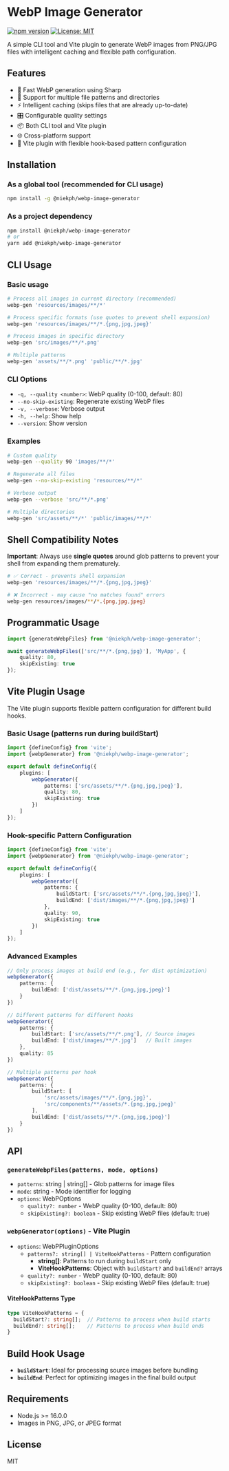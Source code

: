 # WebP Image Generator

[![npm version](https://badge.fury.io/js/%40niekph%2Fwebp-image-generator.svg)](https://badge.fury.io/js/%40niekph%2Fwebp-image-generator)
[![License: MIT](https://img.shields.io/badge/License-MIT-yellow.svg)](https://opensource.org/licenses/MIT)


A simple CLI tool and Vite plugin to generate WebP images from PNG/JPG files with intelligent caching and flexible path
configuration.

## Features

- 🚀 Fast WebP generation using Sharp
- 📁 Support for multiple file patterns and directories
- ⚡ Intelligent caching (skips files that are already up-to-date)
- 🎛️ Configurable quality settings
- 📦 Both CLI tool and Vite plugin
- 🌐 Cross-platform support
- 🎯 Vite plugin with flexible hook-based pattern configuration

## Installation

### As a global tool (recommended for CLI usage)

```bash
npm install -g @niekph/webp-image-generator
```

### As a project dependency

```bash
npm install @niekph/webp-image-generator
# or
yarn add @niekph/webp-image-generator
```

## CLI Usage

### Basic usage

```bash
# Process all images in current directory (recommended)
webp-gen 'resources/images/**/*'

# Process specific formats (use quotes to prevent shell expansion)
webp-gen 'resources/images/**/*.{png,jpg,jpeg}'

# Process images in specific directory
webp-gen 'src/images/**/*.png'

# Multiple patterns
webp-gen 'assets/**/*.png' 'public/**/*.jpg'
```

### CLI Options

- `-q, --quality <number>`: WebP quality (0-100, default: 80)
- `--no-skip-existing`: Regenerate existing WebP files
- `-v, --verbose`: Verbose output
- `-h, --help`: Show help
- `--version`: Show version

### Examples

```bash
# Custom quality
webp-gen --quality 90 'images/**/*'

# Regenerate all files
webp-gen --no-skip-existing 'resources/**/*'

# Verbose output
webp-gen --verbose 'src/**/*.png'

# Multiple directories
webp-gen 'src/assets/**/*' 'public/images/**/*'
```

## Shell Compatibility Notes

**Important**: Always use **single quotes** around glob patterns to prevent your shell from expanding them prematurely.

```bash
# ✅ Correct - prevents shell expansion
webp-gen 'resources/images/**/*.{png,jpg,jpeg}'

# ❌ Incorrect - may cause "no matches found" errors
webp-gen resources/images/**/*.{png,jpg,jpeg}
```

## Programmatic Usage

```typescript
import {generateWebpFiles} from '@niekph/webp-image-generator';

await generateWebpFiles(['src/**/*.{png,jpg}'], 'MyApp', {
    quality: 80,
    skipExisting: true
});
```

## Vite Plugin Usage

The Vite plugin supports flexible pattern configuration for different build hooks.

### Basic Usage (patterns run during buildStart)

```typescript
import {defineConfig} from 'vite';
import {webpGenerator} from '@niekph/webp-image-generator';

export default defineConfig({
    plugins: [
        webpGenerator({
            patterns: ['src/assets/**/*.{png,jpg,jpeg}'],
            quality: 80,
            skipExisting: true
        })
    ]
});
```

### Hook-specific Pattern Configuration

```typescript
import {defineConfig} from 'vite';
import {webpGenerator} from '@niekph/webp-image-generator';

export default defineConfig({
    plugins: [
        webpGenerator({
            patterns: {
                buildStart: ['src/assets/**/*.{png,jpg,jpeg}'],
                buildEnd: ['dist/images/**/*.{png,jpg,jpeg}']
            },
            quality: 90,
            skipExisting: true
        })
    ]
});
```

### Advanced Examples

```typescript
// Only process images at build end (e.g., for dist optimization)
webpGenerator({
    patterns: {
        buildEnd: ['dist/assets/**/*.{png,jpg,jpeg}']
    }
})

// Different patterns for different hooks
webpGenerator({
    patterns: {
        buildStart: ['src/assets/**/*.png'], // Source images
        buildEnd: ['dist/images/**/*.jpg']   // Built images
    },
    quality: 85
})

// Multiple patterns per hook
webpGenerator({
    patterns: {
        buildStart: [
            'src/assets/images/**/*.{png,jpg}',
            'src/components/**/assets/*.{png,jpg,jpeg}'
        ],
        buildEnd: ['dist/assets/**/*.{png,jpg,jpeg}']
    }
})
```

## API

### `generateWebpFiles(patterns, mode, options)`

- `patterns`: string | string[] - Glob patterns for image files
- `mode`: string - Mode identifier for logging
- `options`: WebPOptions
  - `quality?: number` - WebP quality (0-100, default: 80)
  - `skipExisting?: boolean` - Skip existing WebP files (default: true)

### `webpGenerator(options)` - Vite Plugin

- `options`: WebPPluginOptions
  - `patterns?: string[] | ViteHookPatterns` - Pattern configuration
    - **string[]**: Patterns to run during `buildStart` only
    - **ViteHookPatterns**: Object with `buildStart?` and `buildEnd?` arrays
  - `quality?: number` - WebP quality (0-100, default: 80)
  - `skipExisting?: boolean` - Skip existing WebP files (default: true)

#### ViteHookPatterns Type

```typescript
type ViteHookPatterns = {
  buildStart?: string[];  // Patterns to process when build starts
  buildEnd?: string[];    // Patterns to process when build ends
}
```

## Build Hook Usage

- **`buildStart`**: Ideal for processing source images before bundling
- **`buildEnd`**: Perfect for optimizing images in the final build output

## Requirements

- Node.js >= 16.0.0
- Images in PNG, JPG, or JPEG format

## License

MIT